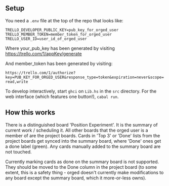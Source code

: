## Setup

You need a `.env` file at the top of the repo that looks like:

```
TRELLO_DEVELOPER_PUBLIC_KEY=pub_key_for_orged_user
TRELLO_MEMBER_TOKEN=member_token_for_orged_user
TRELLO_USER_ID=user_id_of_orged_user
```

Where your_pub_key has been generated by visiting
https://trello.com/1/appKey/generate

And member_token has been generated by visiting:

`https://trello.com/1/authorize?key=PUB_KEY_FOR_ORGED_USER&response_type=token&expiration=never&scope=read,write`

To develop interactively, start `ghci` on `Lib.hs` in the `src`
directory. For the web interface (which features one button!), `cabal
run`.

## How this works

There is a distinguished board 'Position Experiment'. It is the summary of current work / scheduling it. All other boards that the orged user is a member of are the project boards. Cards in 'Top 3' or 'Done' lists from the project boards get synced into the summary board, where 'Done' ones get a done label (green). Any cards manually added to the summary board are not touched.

Currently marking cards as done on the summary board is not supported. They should be moved to the Done column in the project board (to some extent, this is a safety thing - orged doesn't currently make modifications to any board except the summary board, which it more-or-less owns).
